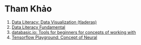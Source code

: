 # Tham Khảo

1. [Data Literacy: Data Visualization \(tladeras\)](https://tladeras.shinyapps.io/dataLiteracyTutorial/#section-learning-objectives)
2. [Data Literacy Fundamental](https://dataliteracy.com/topic/an-overview-of-the-dikw-pyramid/)
3. [databasic.io: Tools for beginners for concepts of working with ](https://databasic.io/en/)
4. [Tensorflow Playground: Concept of Neural ](https://playground.tensorflow.org/)



